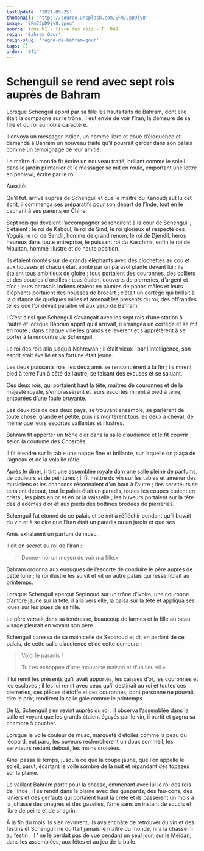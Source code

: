 ```yaml
---
lastUpdate: '2021-05-25'
thumbnail: 'https://source.unsplash.com/EFm7JpD9jy8'
image: 'EFm7JpD9jy8.jpeg'
source: tome VI - livre des rois - P. 049
reign: 'Bahram Gour'
reign-slug: 'regne-de-bahram-gour'
tags: []
order: '041'
---
```


# Schenguil se rend avec sept rois auprès de Bahram

Lorsque Schenguil apprit par sa fille les hauts faits de Bahram, dont elle était la compagne sur le trône, il eut envie de voir l’Iran, la demeure de sa fille et du roi au noble caractère.

Il envoya un messager indien, un homme libre et doué d’éloquence et demanda à Bahram un nouveau traité qu’il pourrait garder dans son palais comme un témoignage de leur amitié.

Le maître du monde fit écrire un nouveau traité, brillant comme le soleil dans le jardin printanier et le messager se mit en roule, emportant une lettre en pehlewi, écrite par le roi.

Aussitôt

Qu’il fut. arrivé auprès de Schenguil et que le maître du Kanoudj eut lu cet écrit, il commença ses préparatifs pour son départ de l’Inde, tout en le cachant à ses parents en Chine.

Sept rois qui devaient l’accompagner se rendirent à la cour de Schenguil ; c’étaient : le roi de Kaboul, le roi de Sind, le roi glorieux et respecté des Yoguis, le roi de Sendil, homme de grand renom, le roi de Djendil, héros heureux dans toute entreprise, le puissant roi du Kaschmir, enfin le roi de Moultan, homme illustre et de haute position.

Ils étaient montés sur de grands éléphants avec des clochettes au cou et aux housses et chacun était abrité par un parasol planté devant lui ; ils étaient tous ambitieux de gloire ; tous portaient des couronnes, des colliers et des boucles d’oreilles ; tous étaient couverts de pierreries, d’argent et d’or ; leurs parasols indiens étaient en plumes de paons mâles et leurs éléphants portaient des housses de brocart ; c’était un cortège qui brillait à la distance de quelques milles et amenait les présents du roi, des ofl’randes telles que l’or devait paraître vil aux yeux de Bahram.

I C’est ainsi que Schenguil s’avançait avec les sept rois d’une station à l’autre et lorsque Bahram apprit qu’il arrivait, il arrangea un cortège et se mit en route ; dans chaque ville les grands se levèrent et s’apprêtèrent à se porter à la rencontre de Schenguil.

Le roi des rois alla jusqu’à Nahrewan ; il était vieux ’ par l’intelligence, son esprit était éveillé et sa fortune était jeune.

Les deux puissants rois, les deux amis se rencontrèrent à la fin ; ils mirent pied à terre l’un à côté de l’autre, se faisant des excuses et se saluant.

Ces deux rois, qui portaient haut la tête, maîtres de couronnes et de la majesté royale, s’embrassèrent et leurs escortes mirent à pied à terre, entourées d’une foule bruyante.

Les deux rois de ces deux pays, se trouvant ensemble, se parlèrent de toute chose, grande et petite, puis ils montèrent tous les deux à cheval, de même que leurs escortes vaillantes et illustres.

Bahram fit apporter un trône d’or dans la salle d’audience et le fit couvrir selon la coutume des Chosroès.

Il fit étendre sur la table une nappe fine et brillante, sur laquelle on plaça de l’agneau et de la volaille rôtie.

Après le dîner, il tint une assemblée royale dam une salle pleine de parfums, de couleurs et de peintures ; il fit mettre du vin sur les tables et amener des musiciens et les chansons résonnaient d’un bout à l’autre ; des serviteurs se tenaient debout, tout le palais était un paradis, toutes les coupes étaient en cristal, les plats en or et en or la vaisselle ; les buveurs portaient sur la tête des diadèmes d’or et aux pieds des bottines brodées de pierreries.

Schenguil fut étonné de ce palais et se mit à réfléchir pendant qu’il buvait du vin et à se dire que l’Iran était un paradis ou un jardin et que ses

Amis exhalaient un parfum de musc.

Il dit en secret au roi de l’Iran :

> Donne-moi un moyen de voir ma fille.»

Bahram ordonna aux eunuques de l’escorte de conduire le père auprès de cette lune ; le roi illustre les suivit et vit un autre palais qui ressemblait au printemps.

Lorsque Schenguil aperçut Sepinoud sur un trône d’ivoire, une couronne d’ambre jaune sur la tête, il alla vers elle, la baisa sur la tête et appliqua ses joues sur les joues de sa fille.

Le père versait,dans sa tendresse, beaucoup de larmes et la fille au beau visage pleurait en voyant son père.

Schenguil caressa de sa main celle de Sepinoud et dit en parlant de ce palais, de cette salle d’audience et de cette demeure :

> Voici le paradis !
>
> Tu t’es échappée d’une mauvaise maison et d’un lieu vil.»

Il lui remit les présents qu’il avait apportés, les caisses d’or, les couronnes et les esclaves ; il les lui remit avec ceux qu’il destinait au roi et toutes ces pierreries, ces pièces d’étoffe et ces couronnes, dont personne ne pouvait dire le prix, rendirent la salle gaie comme le printemps.

De là, Schenguil s’en revint auprès du roi ; il observa l’assemblée dans la salle et voyant que les grands étaient égayés par le vin, il partit et gagna sa chambre à coucher.

Lorsque le voile couleur de musc, marqueté d’étoiles comme la peau du léopard, eut paru, les buveurs recherchèrent un doux sommeil, les serviteurs restant debout, les mains croisées.

Ainsi passa le temps, jusqu’à ce que la coupe jaune, que l’on appelle le soleil, parut, écartant le voile sombre de la nuit et répandant des topazes sur la plaine.

Le vaillant Bahram partit pour la chasse, emmenant avec lui le roi des rois de l’Inde ; il se rendit dans la plaine avec des guépards, des fau-cons, des laniers et des gerfauts qui portaient haut la crête et ils passèrent un mois à la ,chasse des onagres et des gazelles, l’âme sans un instant de soucis et libre de peine et de chagrin.

À la fin du mois ils s’en revinrent, ils avaient hâte de retrouver du vin et des festins et Schenguil ne quittait jamais le maître du monde, ni à la chasse ni au festin ; il ’
ne le perdait pas de vue pendant un seul jour, sur le Meïdan, dans les assemblées, aux fêtes et au jeu de la balle.
